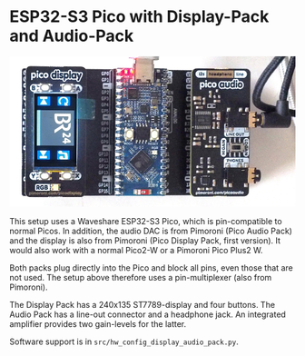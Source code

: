 ESP32-S3 Pico with Display-Pack and Audio-Pack
==============================================

![](./webradio-packs.jpg)

This setup uses a Waveshare ESP32-S3 Pico, which is pin-compatible to
normal Picos. In addition, the audio DAC is from Pimoroni (Pico Audio
Pack) and the display is also from Pimoroni (Pico Display Pack, first
version). It would also work with a normal Pico2-W or a Pimoroni
Pico Plus2 W.

Both packs plug directly into the Pico and block all pins, even those
that are not used. The setup above therefore uses a pin-multiplexer
(also from Pimoroni).

The Display Pack has a 240x135 ST7789-display and four buttons. The
Audio Pack has a line-out connector and a headphone jack. An
integrated amplifier provides two gain-levels for the latter.

Software support is in `src/hw_config_display_audio_pack.py`.
